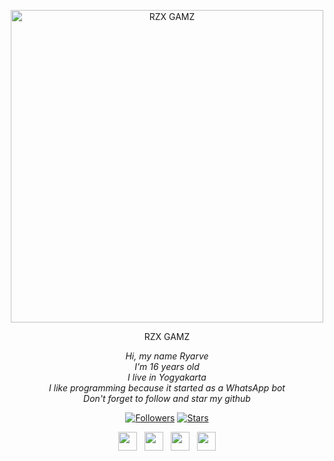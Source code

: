 <p align="center">
<img src="https://telegra.ph/file/3c50226a49384d2c14ce2.jpg" alt="RZX GAMZ" width="500"/>
</p>
<p align="center">
RZX GAMZ
</p>
<p align="center">
<em>Hi, my name Ryarve<br>
I'm 16 years old<br>
I live in Yogyakarta<br>
I like programming because it started as a WhatsApp bot<br>
Don't forget to follow and star my github</em>
</p>
<p align="center">
<a href="https://github.com/RzxGamz/followers"><img title="Followers" src="https://img.shields.io/github/followers/RzxGamz?color=red&style=flat-square"></a>
<a href="https://github.com/RzxGamz/stars"><img title="Stars" src="https://img.shields.io/github/stars/RzxGamz?color=blue&style=flat-square"></a>
</p>
<p align='center'>
<a href="https://twitter.com"><img height="30" src="https://github.com/TobyG74/TobyG74/blob/main/twitter.png?raw=true"></a>&nbsp;&nbsp;
<a href="https://instagram.com/rzxgamz"><img height="30" src="https://github.com/TobyG74/TobyG74/blob/main/instagram.jpg?raw=true"></a>&nbsp;&nbsp;
<a href="https://www.facebook.com/ChocoGanz"><img height="30" src="https://github.com/TobyG74/TobyG74/blob/main/facebook.png?raw=true"></a>&nbsp;&nbsp;
<a href="https://api.whatsapp.com/send?phone=6283894905341&text=Tc"><img height="30" src="https://encrypted-tbn0.gstatic.com/images?q=tbn:ANd9GcRBc_3WgZjWOtqdKZQbdkxUl5A31GZ_YC35zQ&usqp=CAU"></a>
</P>
